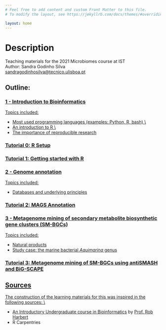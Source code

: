 ```yaml
---
# Feel free to add content and custom Front Matter to this file.
# To modify the layout, see https://jekyllrb.com/docs/themes/#overriding-theme-defaults

layout: home
---
```


# Description

Teaching materials for the 2021 Microbiomes course at IST \
Author: Sandra Godinho Silva \
sandragodinhosilva@tecnico.ulisboa.pt


## Outline:
### <a href='pages/Bioinformatics_intro.html'> 1 - Introduction to Bioinformatics
Topics included:
- Most used programming languages (examples: Python, R, bash) \
- An introduction to R \
- The importance of reproducible research 

### <a href='pages/R_setup.html'> Tutorial 0: R Setup
### <a href='pages/R_basics.html'> Tutorial 1: Getting started with R

### <a href='pages/Genome_annotation.html'> 2 - Genome annotation
Topics included:
- Databases and underlying principles 

### <a href='pages/R_annotation.html'> Tutorial 2: MAGS Annotation 

### <a href='pages/SM-BGCs.html'> 3 - Metagenome mining of secondary metabolite biosynthetic gene clusters (SM-BGCs)
Topics included:
- Natural products
- Study case: the marine bacterial *Aquimarina* genus 

### <a href='pages/SM-BGCs_pratical.html'> Tutorial 3: Metagenome mining of SM-BGCs using antiSMASH and BiG-SCAPE


## Sources
The construction of the learning materials for this was inspired in the following sources: \
* [An Introductory Undergraduate course in Bioinformatics](https://rsh249.github.io/bioinformatics/) by [Prof. Rob Harbert](https://github.com/rsh249)
* R Carpentries
